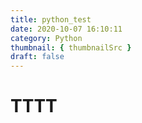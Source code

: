```yaml
---
title: python_test
date: 2020-10-07 16:10:11
category: Python
thumbnail: { thumbnailSrc }
draft: false
---
```


# TTTT
